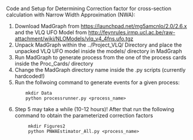 Code and Setup for Determining Correction factor for cross-section calculation with Narrow Width Approximation (NWA):

1. Download MadGraph from https://launchpad.net/mg5amcnlo/2.0/2.6.x and the VLQ UFO Model from http://feynrules.irmp.ucl.ac.be/raw-attachment/wiki/NLOModels/vlq_v4_4fns.ufo.tgz
2. Unpack MadGraph within the ../Project_VLQ/ Directory and place the unpacked VLQ UFO model inside the models/ directory in MadGraph
3. Run MadGraph to generate process from the one of the process cards inside the Proc_Cards/ directory
4. Change the MadGraph directory name inside the .py scripts (currently hardcoded!)
5. Run the follwoing command to generate events for a given process:
   ```
   	   mkdir Data
   	   python processrunner.py <process_name>
	```
6. Step 5 may take a while (10-12 hours)! After that run the following command to obtain the parameterized correction factors
   ```
   		mkdir Figures2
   		python PNWAEstimator_All.py <process_name>
	```